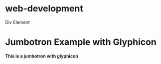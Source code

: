 # web-development


<!DOCTYPE HTML>
<html>
  <head>
     <title>Bootstrap Introduction</title>
    <link rel="stylesheet" href="https://maxcdn.bootstrapcdn.com/bootstrap/3.3.7/css/bootstrap.min.css" >
    <script src="https://ajax.googleapis.com/ajax/libs/jquery/1.12.4/jquery.min.js"></script>
    <script src="https://maxcdn.bootstrapcdn.com/bootstrap/3.3.7/js/bootstrap.min.js"></script>
  </head>
  <body>
  </body>
</html>






<html>
  <head>
    <title>Breakpoints - hidden/visible concept</title>
    <!-- Latest compiled and minified CSS -->
    <link rel="stylesheet" href="https://maxcdn.bootstrapcdn.com/bootstrap/3.3.7/css/bootstrap.min.css" >
    <!-- jQuery library -->
    <script src="https://ajax.googleapis.com/ajax/libs/jquery/1.12.4/jquery.min.js"></script>
    <!-- Latest compiled and minified JavaScript -->
    <script src="https://maxcdn.bootstrapcdn.com/bootstrap/3.3.7/js/bootstrap.min.js"></script>
    <meta name="viewport" content="width=device-width, initial-scale=1">
  </head>
  <body>
    <div class="visible-lg visible-sm">Div Element</div>
  </body>
</html>





<html>
  <head>
    <title>Jumbotron </title>
    <!--        Latest compiled and minified CSS -->
    <link rel="stylesheet" href="https://maxcdn.bootstrapcdn.com/bootstrap/3.3.7/css/bootstrap.min.css" >
    <!--jQuery library--> 
    <script src="https://ajax.googleapis.com/ajax/libs/jquery/1.12.4/jquery.min.js"></script>
    <!--Latest compiled and minified JavaScript--> 
    <script src="https://maxcdn.bootstrapcdn.com/bootstrap/3.3.7/js/bootstrap.min.js"></script>
    <meta name="viewport" content="width=device-width, initial-scale=1">
  </head>
  <body>
    <div class="container">
      <h1> Jumbotron Example with Glyphicon</h1>
      <div class="jumbotron">
          <h4><span class="glyphicon glyphicon-backward"></span> This is a jumbotron with glyphicon</h4>
      </div>
    </div>
  </body>
</html>


